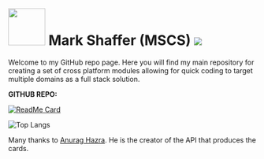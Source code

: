 <h1> <img style='height: 75px;' src='https://code.codemelted.dev/website-nav/images/me.jpg' /> Mark Shaffer (MSCS) <a href="mailto:mark.shaffer@codemelted.com"><img src='https://code.codemelted.dev/website-nav/images/icons8-envelope-40.png' /></a> </h1>

Welcome to my GitHub repo page.  Here you will find my main repository for creating a set of cross platform modules allowing for quick coding to target multiple domains as a full stack solution.

**GITHUB REPO:**

[![ReadMe Card](https://github-readme-stats.vercel.app/api/pin/?username=CodeMelted&repo=xplat-modules&theme=dracula)](https://github.com/CodeMelted/xplat-modules)

![Top Langs](https://github-readme-stats.vercel.app/api/top-langs/?username=CodeMelted&layout=compact&theme=dracula&hide=HTML,CSS)  

Many thanks to [Anurag Hazra](https://github.com/anuraghazra/github-readme-stats).  He is the creator of the API that produces the cards.
